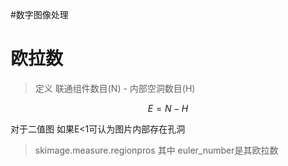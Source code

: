 #数字图像处理 
# 欧拉数

> 定义 联通组件数目(N) - 内部空洞数目(H)

$$
E = N-H
$$

对于二值图 如果E<1可认为图片内部存在孔洞

> skimage.measure.regionpros 其中 euler_number是其欧拉数

